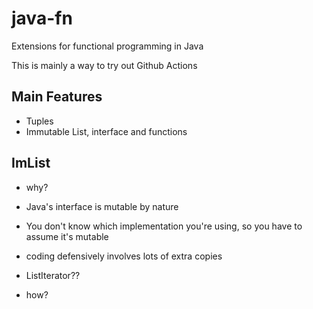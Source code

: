 # java-fn

Extensions for functional programming in Java

This is mainly a way to try out Github Actions

## Main Features

- Tuples
- Immutable List, interface and functions

## ImList

- why?
- Java's interface is mutable by nature
- You don't know which implementation you're using, so you have to assume it's mutable
- coding defensively involves lots of extra copies
- ListIterator??

- how?
